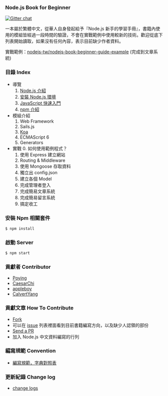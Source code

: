 ### Node.js Book for Beginner

[![Gitter chat](https://badges.gitter.im/nodejs-tw/nodejs-book-beginner-guide.png)](https://gitter.im/nodejs-tw/nodejs-book-beginner-guide)

一本屬於繁體中文，從華人自身發起給予『Node.js 新手的學習手冊』，書籍內使用的模組皆經過一段時間的驗證，不會在實戰範例中使用較新的技術。歡迎從底下列表開始讀取，如果沒有任何內容，表示目前缺少作者資料。

實戰範例：[nodejs-tw/nodejs-book-beginner-guide-example](https://github.com/nodejs-tw/nodejs-book-beginner-guide-example) (完成到文章系統)

### 目錄 Index

* 導覽
  1. [Node.js 介紹](./intro/nodejs.md)
  2. [安裝 Node.js 環境](./install/installNode.md)
  3. [JavaScript 快速入門](./javascript_tour)
  4. [npm 介紹](./npm_tour)
* 模組介紹
  1. Web Framework
    1. Sails.js
    2. [Koa](./modules/web-framework/koa.md)
  2. ECMAScript 6
    1. Generators
* 實戰
  0. 如何使用範例程式？
  1. 使用 Express 建立網站
  2. Routing & Middleware
  3. 使用 Mongoose 存取資料
  4. 獨立出 config.json
  4. 建立各個  Model
  5. 完成管理者登入
  6. 完成簡易文章系統
  7. 完成簡易留言系統
  8. 搞定收工

### 安裝 Npm 相關套件

```bash
$ npm install
```

### 啟動 Server

```bash
$ npm start
```

### 貢獻者 Contributor

* [Poying](https://github.com/poying)
* [CaesarChi](https://github.com/clonn)
* [appleboy](https://github.com/appleboy)
* [CalvertYang](https://github.com/CalvertYang)


### 貢獻文章 How To Contribute

* [Fork](https://help.github.com/articles/fork-a-repo)
* 可以在 [issue](https://github.com/nodejs-tw/nodejs-book-beginner-guide/issues) 列表裡面看到目前書籍編寫方向，以及缺少人認領的部份
* [Send a PR](https://help.github.com/articles/using-pull-requests)
* 加入 Node.js 中文資料編寫的行列

### 編寫規範 Convention

* [編寫規範，字典對照表](convention.md)

### 更新紀錄 Change log

* [change logs](changelog.md)
